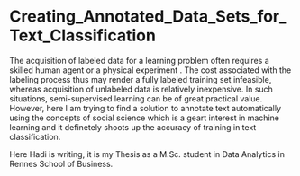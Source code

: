 # Creating_Annotated_Data_Sets_for_Text_Classification
The acquisition of labeled data for a learning problem often requires a skilled human agent or a physical experiment .
The cost associated with the labeling process thus may render a fully labeled training set infeasible, whereas acquisition
of unlabeled data is relatively inexpensive. In such situations, semi-supervised learning can be of great practical value. However, here I
am trying to find a solution to annotate text automatically using the concepts of social science which is a geart interest in machine
learning and it definetely shoots up the accuracy of training in text classification. 


Here Hadi is writing, it is my Thesis as a M.Sc. student in Data Analytics in Rennes School of Business.
